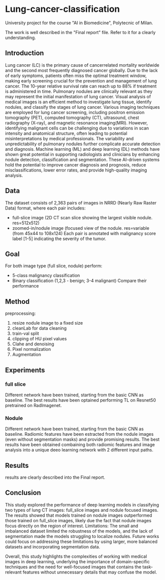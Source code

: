 # Lung-cancer-classification

University project for the course "AI in Biomedicine", Polytecnic of Milan.

The work is well described in the "Final report" file. Refer to it for a clearly understanding.

## Introduction
Lung cancer (LC) is the primary cause of cancerrelated mortality worldwide and the second most frequently diagnosed cancer globally. Due to the lack of early symptoms, patients often miss the optimal treatment window, making early screening crucial for the prevention and management of lung cancer. The 10-year relative survival rate can reach up to 88% if treatment is administered in time. Pulmonary nodules are clinically relevant as they may represent the initial manifestation of lung cancer.
Visual analysis of medical images is an efficient method to investigate lung tissue, identify nodules, and classify the stages of lung
cancer. Various imaging techniques are employed for lung cancer screening, including positron emission tomography (PET), computed tomography (CT), ultrasound, chest radiography (X-ray), and magnetic resonance imaging(MRI). 
However, identifying malignant cells can be challenging due to variations in scan intensity and anatomical structure, often leading to
potential misinterpretations by medical professionals. The variability and unpredictability of pulmonary nodules further complicate accurate detection and diagnosis.
Machine learning (ML) and deep learning (DL) methods have shown great potential in supporting radiologists and clinicians by enhancing
nodule detection, classification and segmentation. These AI-driven systems hold the potential to improve cancer diagnosis and prognosis, reduce misclassifications, lower error rates, and provide high-quality imaging analysis.

## Data
The dataset consists of 2,363 pairs of images in NRRD (Nearly Raw Raster Data) format, where each pair includes:
- full-slice image (2D CT scan slice showing the largest visible nodule. res=512x512)
- zoomed-in/nodule image (focused view of the nodule. res=variable (from 45x44 to 108x124)
Each pair is annotated with malignancy score label [1-5] indicating the severity of the tumor.

## Goal
For both image type (full slice, nodule) perform:
- 5-class malignancy classification
- Binary classification (1,2,3 - benign; 3-4 malignant)
Compare their performance

## Method
preprocessing:
1) resize nodule image to a fixed size
2) cleanLab for data cleaning
3) train-val split
4) clipping of HU pixel values
5) Clahe and denoising
6) Pixel normalization
7) Augmentation

## Experiments
### full slice
Different network have been trained, starting from the basic CNN as baseline. The best results have been optained performing TL on Resnet50 pretrained on RadImagenet.

### Nodule 
Different network have been trained, starting from the basic CNN as baseline. Radiomic features have been estracted from the nodule images (even without segmentation masks) and provide promising results. The best results have been obtained combaining both radiomic features and image analysis into a unique deeo learning network with 2 different input paths.

## Results
results are clearly described into the Final report.

## Conclusion
This study explored the performance of deep learning models in classifying two types of lung CT images: full_slice images and nodule focused images. The results showed that models trained on nodule images outperformed those trained on full_slice images, likely due the fact that nodule images focus directly on the region of interest. 
Limitations: The small and imbalanced dataset limited the robustness of the models, and the lack of segmentation made the models
struggling to localize nodules. Future works could focus on addressing these limitations by using larger, more balanced datasets and incorporating segmentation data. 

Overall, this study highlights the complexities of working with medical images in deep learning, underlying the importance of domain-specific techniques and the need for well-focused images that contains the task-relevant features without unnecessary details that may confuse the model.

